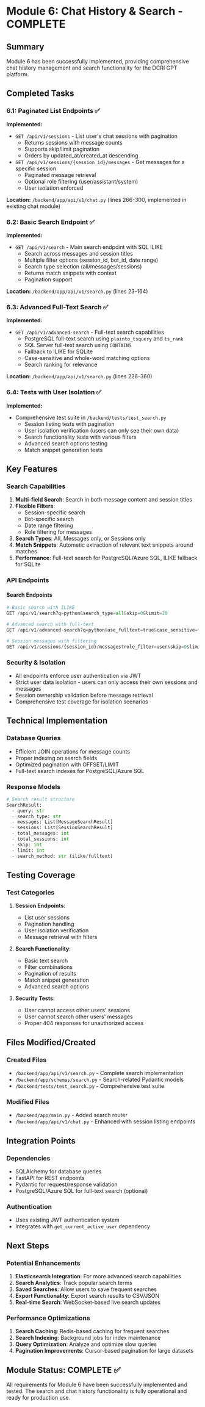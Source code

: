 # Module 6: Chat History & Search - COMPLETE

## Summary
Module 6 has been successfully implemented, providing comprehensive chat history management and search functionality for the DCRI GPT platform.

## Completed Tasks

### 6.1: Paginated List Endpoints ✅
**Implemented:**
- `GET /api/v1/sessions` - List user's chat sessions with pagination
  - Returns sessions with message counts
  - Supports skip/limit pagination
  - Orders by updated_at/created_at descending
- `GET /api/v1/sessions/{session_id}/messages` - Get messages for a specific session
  - Paginated message retrieval
  - Optional role filtering (user/assistant/system)
  - User isolation enforced

**Location:** `/backend/app/api/v1/chat.py` (lines 266-300, implemented in existing chat module)

### 6.2: Basic Search Endpoint ✅
**Implemented:**
- `GET /api/v1/search` - Main search endpoint with SQL ILIKE
  - Search across messages and session titles
  - Multiple filter options (session_id, bot_id, date range)
  - Search type selection (all/messages/sessions)
  - Returns match snippets with context
  - Pagination support

**Location:** `/backend/app/api/v1/search.py` (lines 23-164)

### 6.3: Advanced Full-Text Search ✅
**Implemented:**
- `GET /api/v1/advanced-search` - Full-text search capabilities
  - PostgreSQL full-text search using `plainto_tsquery` and `ts_rank`
  - SQL Server full-text search using `CONTAINS`
  - Fallback to ILIKE for SQLite
  - Case-sensitive and whole-word matching options
  - Search ranking for relevance

**Location:** `/backend/app/api/v1/search.py` (lines 226-360)

### 6.4: Tests with User Isolation ✅
**Implemented:**
- Comprehensive test suite in `/backend/tests/test_search.py`
  - Session listing tests with pagination
  - User isolation verification (users can only see their own data)
  - Search functionality tests with various filters
  - Advanced search options testing
  - Match snippet generation tests

## Key Features

### Search Capabilities
1. **Multi-field Search**: Search in both message content and session titles
2. **Flexible Filters**: 
   - Session-specific search
   - Bot-specific search
   - Date range filtering
   - Role filtering for messages
3. **Search Types**: All, Messages only, or Sessions only
4. **Match Snippets**: Automatic extraction of relevant text snippets around matches
5. **Performance**: Full-text search for PostgreSQL/Azure SQL, ILIKE fallback for SQLite

### API Endpoints

#### Search Endpoints
```python
# Basic search with ILIKE
GET /api/v1/search?q=python&search_type=all&skip=0&limit=20

# Advanced search with full-text
GET /api/v1/advanced-search?q=python&use_fulltext=true&case_sensitive=false

# Session messages with filtering
GET /api/v1/sessions/{session_id}/messages?role_filter=user&skip=0&limit=50
```

### Security & Isolation
- All endpoints enforce user authentication via JWT
- Strict user data isolation - users can only access their own sessions and messages
- Session ownership validation before message retrieval
- Comprehensive test coverage for isolation scenarios

## Technical Implementation

### Database Queries
- Efficient JOIN operations for message counts
- Proper indexing on search fields
- Optimized pagination with OFFSET/LIMIT
- Full-text search indexes for PostgreSQL/Azure SQL

### Response Models
```python
# Search result structure
SearchResult:
  - query: str
  - search_type: str
  - messages: List[MessageSearchResult]
  - sessions: List[SessionSearchResult]
  - total_messages: int
  - total_sessions: int
  - skip: int
  - limit: int
  - search_method: str (ilike/fulltext)
```

## Testing Coverage

### Test Categories
1. **Session Endpoints**:
   - List user sessions
   - Pagination handling
   - User isolation verification
   - Message retrieval with filters

2. **Search Functionality**:
   - Basic text search
   - Filter combinations
   - Pagination of results
   - Match snippet generation
   - Advanced search options

3. **Security Tests**:
   - User cannot access other users' sessions
   - User cannot search other users' messages
   - Proper 404 responses for unauthorized access

## Files Modified/Created

### Created Files
- `/backend/app/api/v1/search.py` - Complete search implementation
- `/backend/app/schemas/search.py` - Search-related Pydantic models
- `/backend/tests/test_search.py` - Comprehensive test suite

### Modified Files
- `/backend/app/main.py` - Added search router
- `/backend/app/api/v1/chat.py` - Enhanced with session listing endpoints

## Integration Points

### Dependencies
- SQLAlchemy for database queries
- FastAPI for REST endpoints
- Pydantic for request/response validation
- PostgreSQL/Azure SQL for full-text search (optional)

### Authentication
- Uses existing JWT authentication system
- Integrates with `get_current_active_user` dependency

## Next Steps

### Potential Enhancements
1. **Elasticsearch Integration**: For more advanced search capabilities
2. **Search Analytics**: Track popular search terms
3. **Saved Searches**: Allow users to save frequent searches
4. **Export Functionality**: Export search results to CSV/JSON
5. **Real-time Search**: WebSocket-based live search updates

### Performance Optimizations
1. **Search Caching**: Redis-based caching for frequent searches
2. **Search Indexing**: Background jobs for index maintenance
3. **Query Optimization**: Analyze and optimize slow queries
4. **Pagination Improvements**: Cursor-based pagination for large datasets

## Module Status: COMPLETE ✅

All requirements for Module 6 have been successfully implemented and tested. The search and chat history functionality is fully operational and ready for production use.